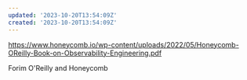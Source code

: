 ```yaml
---
updated: '2023-10-20T13:54:09Z'
created: '2023-10-20T13:54:09Z'
---
```

https://www.honeycomb.io/wp-content/uploads/2022/05/Honeycomb-OReilly-Book-on-Observability-Engineering.pdf

Forim O'Reilly and Honeycomb